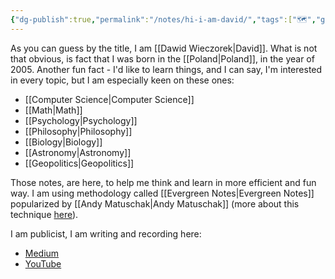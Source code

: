 ```yaml
---
{"dg-publish":true,"permalink":"/notes/hi-i-am-david/","tags":["🗺️","gardenEntry"]}
---
```


As you can guess by the title, I am [[Dawid Wieczorek\|David]]. What is not that obvious, is fact that I was born in the [[Poland\|Poland]], in the year of 2005. Another fun fact - I'd like to learn things, and I can say, I'm interested in every topic, but I am especially keen on these ones:
- [[Computer Science\|Computer Science]]
- [[Math\|Math]]
- [[Psychology\|Psychology]]
- [[Philosophy\|Philosophy]]
- [[Biology\|Biology]]
- [[Astronomy\|Astronomy]]
- [[Geopolitics\|Geopolitics]]

Those notes, are here, to help me think and learn in more efficient and fun way. I am using methodology called [[Evergreen Notes\|Evergreen Notes]] popularized by [[Andy Matuschak\|Andy Matuschak]] (more about this technique [here](https://notes.andymatuschak.org/Evergreen_notes)). 

I am publicist, I am writing and recording here:
- [Medium](https://medium.com/@davechoes)
- [YouTube](https://www.youtube.com/channel/UCwuo3zRwiVSb-fk2I-SlGog/featured)